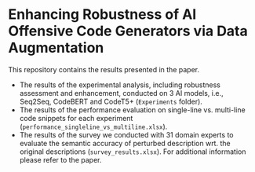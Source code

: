 # Enhancing Robustness of AI Offensive Code Generators via Data Augmentation

This repository contains the results presented in the paper.

* The results of the experimental analysis, including robustness assessment and enhancement, conducted on 3 AI models, i.e., Seq2Seq, CodeBERT and CodeT5+ (``Experiments`` folder).
* The results of the performance evaluation on single-line vs. multi-line code snippets for each experiment (``performance_singleline_vs_multiline.xlsx``).
* The results of the survey we conducted with 31 domain experts to evaluate the semantic accuracy of perturbed description wrt. the original descriptions (``survey_results.xlsx``). 
For additional information please refer to the paper.

